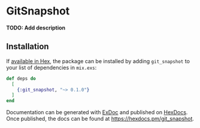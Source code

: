 # GitSnapshot

**TODO: Add description**

## Installation

If [available in Hex](https://hex.pm/docs/publish), the package can be installed
by adding `git_snapshot` to your list of dependencies in `mix.exs`:

```elixir
def deps do
  [
    {:git_snapshot, "~> 0.1.0"}
  ]
end
```

Documentation can be generated with [ExDoc](https://github.com/elixir-lang/ex_doc)
and published on [HexDocs](https://hexdocs.pm). Once published, the docs can
be found at <https://hexdocs.pm/git_snapshot>.


